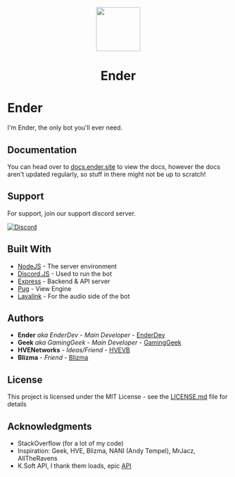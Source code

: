 <p align="center">
  <img src="https://bot.ender.site/img/enderbot.png" width="100"> 
</p>
<h1 class="title" align="center">Ender</h1>
<h2 class="subtitle" align="center"></h2>

# Ender

I'm Ender, the only bot you'll ever need.

## Documentation

You can head over to [docs.ender.site](https://docs.ender.site) to view the docs, however the docs aren't updated regularly, so stuff in there might not be up to scratch!

## Support

For support, join our support discord server.

[![Discord](https://discordapp.com/api/guilds/525056817399726102/widget.png?style=banner2)](https://discordbots.org/servers/525056817399726102)

## Built With

* [NodeJS](https://nodejs.org/en/) - The server environment
* [Discord.JS](https://discord.js.org/#/) - Used to run the bot
* [Express](https://expressjs.com/) - Backend & API server
* [Pug](https://pugjs.org) - View Engine
* [Lavalink](https://github.com/MrJacz/discord.js-lavalink) - For the audio side of the bot

## Authors

* **Ender** *aka EnderDev* - *Main Developer* - [EnderDev](https://github.com/EnderDev)
* **Geek** *aka GamingGeek* - *Main Developer* - [GamingGeek](https://github.com/GamingGeek)
* **HVENetworks** - *Ideas/Friend* - [HVEVB](https://github.com/HVEVB)
* **Blizma** - *Friend* - [Blizma](https://github.com/blizma/)

## License

This project is licensed under the MIT License - see the [LICENSE.md](LICENSE.md) file for details

## Acknowledgments

* StackOverflow (for a lot of my code)
* Inspiration: Geek, HVE, Blizma, NANI (Andy Tempel), MrJacz, AllTheRavens
* K.Soft API, I thank them loads, epic [API](https://api.ksoft.si)

